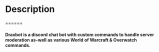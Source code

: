# Description
======
#### Draxbot is a discord chat bot with custom commands to handle server moderation as-well as various World of Warcraft & Overwatch commands.
